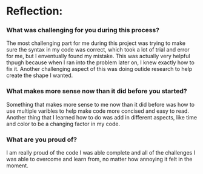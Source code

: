 

# Reflection:
### What was challenging for you during this process?
The most challenging part for me during this project was trying to make sure the syntax in my code was correct, which took a lot of trial and error for me, but I enventually found my mistake. This was actually very helpful thpugh because when I ran into the problem later on, I knew exactly how to fix it. Another challenging aspect of this was doing outide research to help create the shape I wanted.
### What makes more sense now than it did before you started?
Something that makes more sense to me now than it did before was how to use multiple varibles to help make code more concised and easy to read. Another thing that I learned how to do was add in different aspects, like time and color to be a changing factor in my code.
### What are you proud of?
I am really proud of the code I was able complete and all of the challenges I was able to overcome and learn from, no matter how annoying it felt in the moment.
